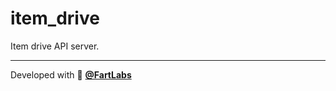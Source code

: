 # item_drive

Item drive API server.

---

Developed with 🧪 [**@FartLabs**](https://github.com/FartLabs)
